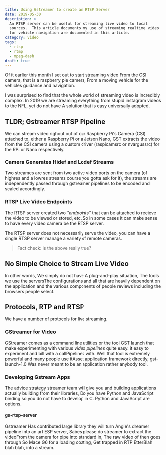 ```yaml
---
title: Using Gstreamer to create an RTSP Server
date: 2019-05-30
description: >
  An RTSP server can be useful for streaming live video to local
  sources.  This article documents my use of streaming realtime video
  for vehicle navigation are documented in this article.
category: video
tags:
  - rtsp
  - rtmp
  - mpeg-dash
draft: true
---
```


Of it earlier this month I set out to start streaming video From the
CSI camera, that is a raspberry pie camera, From a moving vehicle for
the vehicles guidance and navigation.

I was surprised to find that the whole world of streaming video is
Incredibly complex. In 2019 we are streaming everything from stupid
instagram videos to the NFL, yet do not have A solution that is easy
universally adopted.

## TLDR; Gstreamer RTSP Pipeline

We can stream video righout out of our Raspberry Pi's Camera (CSI)
attached to, either a Raspberry Pi or a Jetson Nano, GST extracts the
video from the CSI camera using a custom driver (raspicamsrc or
nvargussrc) for the RPi or Nano respectively.

### Camera Generates Hidef and Lodef Streams

Two streames are sent from two active video ports on the camera (of
highres and a lowres streams course you gotta ask for it), the streams
are independently passed through gstreamer pipelines to be encoded and
scaled accordingly. 

### RTSP Live Video Endpoints

The RTSP server created two _"endpoints"_ that can be attached to
recieve the video to be viewed or stored, etc. So in some cases it
can make sense to have every video camera be the RTSP server.

The RTSP server does not necessarily serve the video, you can have a
single RTSP server manage a variety of remote cameras.

> Fact check: is the above really true?


## No Simple Choice to Stream Live Video

In other words, We simply do not have A plug-and-play situation, The
tools we use the serversThe configurations and all that are heavily
dependent on the application and the various components of people
reviews including the browsers people select. 

## Protocols, RTP and RTSP

We have a number of protocols for live streaming.

### GStreamer for Video

GStreamer comes as a command line utilities or the tool GST launch
that make experimenting with various _video pipelines_ quite easy.
it easy to experiment and bill with a callPipelines with.  Well that
tool is extremely powerful and many people use itAsset application
framework directly, gst-launch-1.0 Was never meant to be an
application rather anybody tool. 

### Developing Gstream Apps

The advice strategy streamer team will give you and building
applications actually building from their libraries, Do you have
Python and JavaScript binding so you do not have to develop in
C. Python and JavaScript are options.

#### gs-rtsp-server

Gstreamer Has contributed large library they will turn Angie's dreamer
pipeline into an art ESP server, Sabes please do streamer to extract
the videoFrom the camera for pipe into standard in, The raw video of
then goes through So Mace G6 for a loading coating, Get trapped in RTP
EtterBlah blah blah, into a stream.
